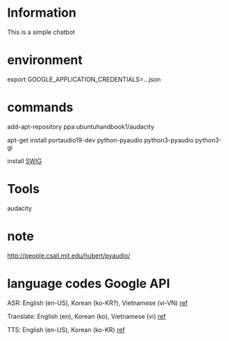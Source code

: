 # Information
This is a simple chatbot

# environment
export GOOGLE_APPLICATION_CREDENTIALS=...json

# commands
add-apt-repository ppa:ubuntuhandbook1/audacity

apt-get install portaudio19-dev python-pyaudio python3-pyaudio python3-gi

install [SWIG](https://launchpad.net/ubuntu/bionic/amd64/swig/3.0.10-1.2)

# Tools
audacity

# note

http://people.csail.mit.edu/hubert/pyaudio/


# language codes Google API

ASR: English (en-US), Korean (ko-KR?), Vietnamese (vi-VN) 
[ref](https://cloud.google.com/speech-to-text/docs/languages)

Translate: English (en), Korean (ko), Vietnamese (vi)
[ref](https://cloud.google.com/translate/docs/languages)

TTS: English (en-US), Korean (ko-KR)
[ref](https://cloud.google.com/text-to-speech/docs/voices)

